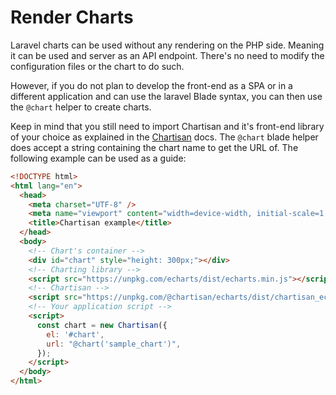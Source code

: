# Render Charts

Laravel charts can be used without any rendering on the PHP side. Meaning it can be used and server as an API endpoint. There's no need to modify the configuration files or the chart to do such.

However, if you do not plan to develop the front-end as a SPA or in a different application and can use the
laravel Blade syntax, you can then use the `@chart` helper to create charts.

Keep in mind that you still need to import Chartisan and it's front-end library of your choice as explained in the [Chartisan](https://chartisan.dev) docs. The `@chart` blade helper does accept a string containing the
chart name to get the URL of. The following example can be used as a guide:

```html
<!DOCTYPE html>
<html lang="en">
  <head>
    <meta charset="UTF-8" />
    <meta name="viewport" content="width=device-width, initial-scale=1.0" />
    <title>Chartisan example</title>
  </head>
  <body>
    <!-- Chart's container -->
    <div id="chart" style="height: 300px;"></div>
    <!-- Charting library -->
    <script src="https://unpkg.com/echarts/dist/echarts.min.js"></script>
    <!-- Chartisan -->
    <script src="https://unpkg.com/@chartisan/echarts/dist/chartisan_echarts.js"></script>
    <!-- Your application script -->
    <script>
      const chart = new Chartisan({
        el: '#chart',
        url: "@chart('sample_chart')",
      });
    </script>
  </body>
</html>
```
